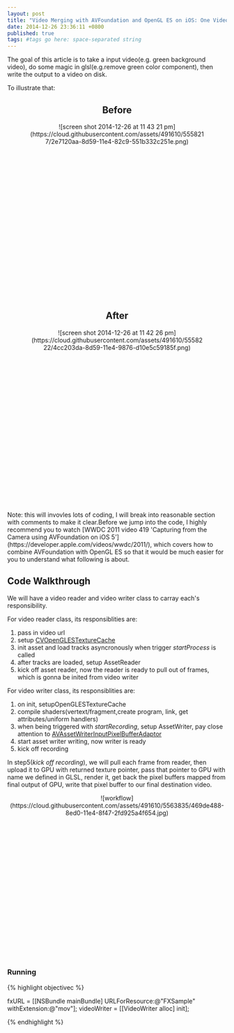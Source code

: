```yaml
---
layout: post
title: "Video Merging with AVFoundation and OpenGL ES on iOS: One Video"
date: 2014-12-26 23:36:11 +0800
published: true
tags: #tags go here: space-separated string
---
```



The goal of this article is to take a input video(e.g. green background video), do some magic in glsl(e.g.remove green color component), then write the output to a video on disk.

To illustrate that:

<h2 style="text-align:center">Before</h2>
<div style="text-align:center; width:400px;height:400px; margin:0 auto" markdown="1">
![screen shot 2014-12-26 at 11 43 21 pm](https://cloud.githubusercontent.com/assets/491610/5558217/2e7120aa-8d59-11e4-82c9-551b332c251e.png)
</div>
<h2 style="text-align:center">After</h2>

<div style="text-align:center; width:400px;height:400px; margin:0 auto" markdown="1">
![screen shot 2014-12-26 at 11 42 26 pm](https://cloud.githubusercontent.com/assets/491610/5558222/4cc203da-8d59-11e4-9876-d10e5c59185f.png)
</div>

<br/>
Note: this will invovles lots of coding, I will break into reasonable section with comments to make it clear.Before we jump into the code, I highly recommend you to watch [WWDC 2011 video 419 'Capturing from the Camera using AVFoundation on iOS 5'](https://developer.apple.com/videos/wwdc/2011/), which covers how to combine AVFoundation with OpenGL ES so that it would be much easier for you to understand what following is about.

## Code Walkthrough

We will have a video reader and video writer class to carray each's responsibility.

For video reader class, its responsiblities are:

1. pass in video url
2. setup [CVOpenGLESTextureCache](https://developer.apple.com/library/ios/documentation/CoreVideo/Reference/CVOpenGLESTextureCacheRef/) 
3. init asset and load tracks asyncronously when trigger *startProcess* is called
4. after tracks are loaded, setup AssetReader
5. kick off asset reader, now the reader is ready to pull out of frames, which is gonna be inited from video writer 

For video writer class, its responsiblities are:

1. on init, setupOpenGLESTextureCache
2. compile shaders(vertext/fragment,create program, link, get attributes/uniform handlers)
3. when being triggered with *startRecording*, setup AssetWriter, pay close attention to [AVAssetWriterInputPixelBufferAdaptor](https://developer.apple.com/library/mac/documentation/AVFoundation/Reference/AVAssetWriterInputPixelBufferAdaptor_Class/index.html)
4. start asset writer writing, now writer is ready
5. kick off recording


In step5(*kick off recording*), we will pull each frame from reader, then upload it to GPU with returned texture pointer, pass that pointer to GPU with name we defined in GLSL, render it, get back the pixel buffers mapped from final output of GPU, write that pixel buffer to our final destination video.


<div style="text-align:center; width:500px;height:375px; margin:0 auto" markdown="1">
![workflow](https://cloud.githubusercontent.com/assets/491610/5563835/469de488-8ed0-11e4-8f47-2fd925a4f654.jpg)
</div>

### Running 

{% highlight objectivec %}

fxURL = [[NSBundle mainBundle] URLForResource:@"FXSample" withExtension:@"mov"];
videoWriter = [[VideoWriter alloc] init];




{% endhighlight %} 	

  




			

